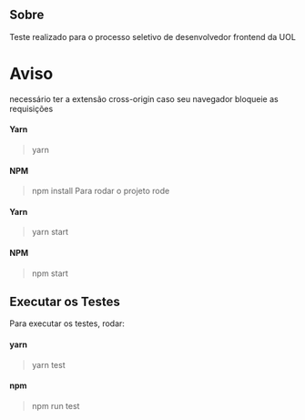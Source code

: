 ## Sobre
Teste realizado para o processo seletivo de desenvolvedor frontend da UOL

# Aviso
necessário ter a extensão cross-origin caso seu navegador bloqueie as requisições

#### Yarn
> yarn
#### NPM
> npm install
Para rodar o projeto rode
#### Yarn
> yarn start
#### NPM
> npm start
## Executar os Testes

Para executar os testes, rodar:

#### yarn
> yarn test
#### npm
> npm run test